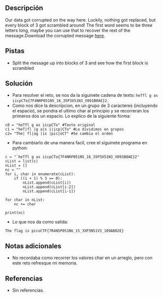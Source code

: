 ## Descripción
Our data got corrupted on the way here. Luckily, nothing got replaced, but every block of 3 got scrambled around! The first word seems to be three letters long, maybe you can use that to recover the rest of the message.Download the corrupted message [here](https://artifacts.picoctf.net/c/192/message.txt).

## Pistas
- Split the message up into blocks of 3 and see how the first block is scrambled

## Solución
- Para resolver el reto, se nos da la siguinete cadena de texto: `heTfl g as iicpCTo{7F4NRP051N5_16_35P3X51N3_V091B0AE}2`.
- Como nos dice la descripcion, en un grupo de 3 caracteres (incluyendo el espacio), se pondra el ultimo char al principio y se recorreran los primeros dos un espacio. Lo explico de la siguiente forma:

```python()
c0 = "heTfl g as iicpCTo" #Texto original
c1 = "heT|fl |g a|s i|icp|CTo" #Lo dividimos en grupos
c2= "The| fl|ag |is |pic|oCT" #Se cambia el orden
```

- Para cambiarlo de una manera facil, cree el siguinete programa en python:

```python()
c = "`heTfl g as iicpCTo{7F4NRP051N5_16_35P3X51N3_V091B0AE}2"
cList = list(c)
nList = []
nc = ""
for i, char in enumerate(cList):
    if ((i + 1) % 3 == 0):
        nList.append(cList[i])
        nList.append(cList[i-2])
        nList.append(cList[i-1])
        
for char in nList:
    nc += char

print(nc)
```

- Lo que nos da como salida:

```bash()
The flag is picoCTF{7R4N5P051N6_15_3XP3N51V3_109AB02E}
```

## Notas adicionales
- No recordaba como recorrer los valores char en un arreglo, pero con este reto refresque mi memoria.

## Referencias
- Sin referencias. 